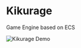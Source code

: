 # Kikurage
Game Engine based on ECS

![Kikurage Demo](https://user-images.githubusercontent.com/45285901/159585829-217aee9d-fa61-4dbd-a73a-5200573a9ffc.png)
